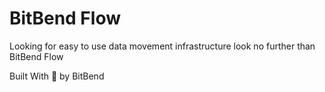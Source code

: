 # BitBend Flow

Looking for easy to use data movement infrastructure look no further than BitBend Flow

Built With 💖 by BitBend





